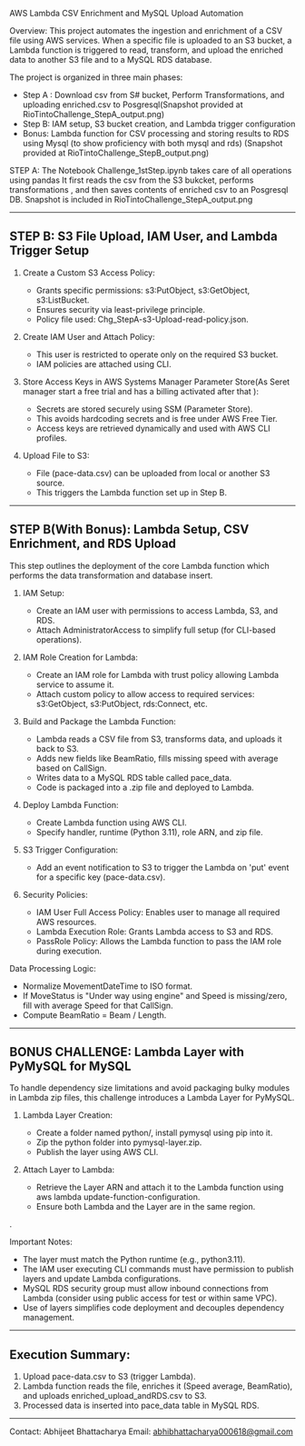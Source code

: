 AWS Lambda CSV Enrichment and MySQL Upload Automation

Overview:
This project automates the ingestion and enrichment of a CSV file using AWS services. When a specific file is uploaded to an S3 bucket, a Lambda function is triggered to read, transform, and upload the enriched data to another S3 file and to a MySQL RDS database.

The project is organized in three main phases:
- Step A : Download csv from S# bucket, Perform Transformations, and uploading enriched.csv to Posgresql(Snapshot provided at RioTintoChallenge_StepA_output.png)
- Step B: IAM setup, S3 bucket creation, and Lambda trigger configuration
- Bonus: Lambda function for CSV processing and storing results to RDS using Mysql (to show proficiency with both mysql and rds) (Snapshot provided at RioTintoChallenge_StepB_output.png)


STEP A: The Notebook Challenge_1stStep.ipynb takes care of all operations using pandas
It first reads the csv from the S3 bukcket, performs transformations , and then saves contents of enriched csv to an Posgresql DB. Snapshot is included in RioTintoChallenge_StepA_output.png


------------------------------------------------------------
STEP B: S3 File Upload, IAM User, and Lambda Trigger Setup
------------------------------------------------------------

1. Create a Custom S3 Access Policy:
   - Grants specific permissions: s3:PutObject, s3:GetObject, s3:ListBucket.
   - Ensures security via least-privilege principle.
   - Policy file used: Chg_StepA-s3-Upload-read-policy.json.

2. Create IAM User and Attach Policy:
   - This user is restricted to operate only on the required S3 bucket.
   - IAM policies are attached using CLI.

3. Store Access Keys in AWS Systems Manager Parameter Store(As Seret manager start a free trial and has a billing activated after that ):
   - Secrets are stored securely using SSM (Parameter Store).
   - This avoids hardcoding secrets and is free under AWS Free Tier.
   - Access keys are retrieved dynamically and used with AWS CLI profiles.

4. Upload File to S3:
   - File (pace-data.csv) can be uploaded from local or another S3 source.
   - This triggers the Lambda function set up in Step B.

------------------------------------------------------------
STEP B(With Bonus): Lambda Setup, CSV Enrichment, and RDS Upload
------------------------------------------------------------

This step outlines the deployment of the core Lambda function which performs the data transformation and database insert.

1. IAM Setup:
   - Create an IAM user with permissions to access Lambda, S3, and RDS.
   - Attach AdministratorAccess to simplify full setup (for CLI-based operations).

2. IAM Role Creation for Lambda:
   - Create an IAM role for Lambda with trust policy allowing Lambda service to assume it.
   - Attach custom policy to allow access to required services: s3:GetObject, s3:PutObject, rds:Connect, etc.

3. Build and Package the Lambda Function:
   - Lambda reads a CSV file from S3, transforms data, and uploads it back to S3.
   - Adds new fields like BeamRatio, fills missing speed with average based on CallSign.
   - Writes data to a MySQL RDS table called pace_data.
   - Code is packaged into a .zip file and deployed to Lambda.

4. Deploy Lambda Function:
   - Create Lambda function using AWS CLI.
   - Specify handler, runtime (Python 3.11), role ARN, and zip file.

5. S3 Trigger Configuration:
   - Add an event notification to S3 to trigger the Lambda on 'put' event for a specific key (pace-data.csv).

6. Security Policies:
   - IAM User Full Access Policy: Enables user to manage all required AWS resources.
   - Lambda Execution Role: Grants Lambda access to S3 and RDS.
   - PassRole Policy: Allows the Lambda function to pass the IAM role during execution.

Data Processing Logic:
- Normalize MovementDateTime to ISO format.
- If MoveStatus is "Under way using engine" and Speed is missing/zero, fill with average Speed for that CallSign.
- Compute BeamRatio = Beam / Length.

------------------------------------------------------------
BONUS CHALLENGE: Lambda Layer with PyMySQL for MySQL
------------------------------------------------------------

To handle dependency size limitations and avoid packaging bulky modules in Lambda zip files, this challenge introduces a Lambda Layer for PyMySQL.

1. Lambda Layer Creation:
   - Create a folder named python/, install pymysql using pip into it.
   - Zip the python folder into pymysql-layer.zip.
   - Publish the layer using AWS CLI.

2. Attach Layer to Lambda:
   - Retrieve the Layer ARN and attach it to the Lambda function using aws lambda update-function-configuration.
   - Ensure both Lambda and the Layer are in the same region.

.

Important Notes:
- The layer must match the Python runtime (e.g., python3.11).
- The IAM user executing CLI commands must have permission to publish layers and update Lambda configurations.
- MySQL RDS security group must allow inbound connections from Lambda (consider using public access for test or within same VPC).
- Use of layers simplifies code deployment and decouples dependency management.

------------------------------------------------------------
Execution Summary:
------------------------------------------------------------

1. Upload pace-data.csv to S3 (trigger Lambda).
2. Lambda function reads the file, enriches it (Speed average, BeamRatio), and uploads enriched_upload_andRDS.csv to S3.
3. Processed data is inserted into pace_data table in MySQL RDS.

------------------------------------------------------------
Contact:
Abhijeet Bhattacharya
Email: abhibhattacharya000618@gmail.com
